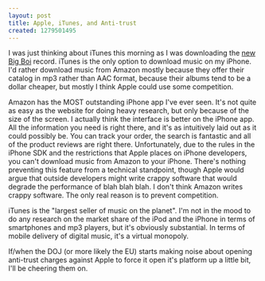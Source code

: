 ```yaml
--- 
layout: post
title: Apple, iTunes, and Anti-trust
created: 1279501495
---
```

<p>I was just thinking about iTunes this morning as I was downloading the <a href="http://www.amazon.com/Lucious-Foot-Chico-Dusty-Explicit/dp/B003TX24OU/ref=sr_1_1?ie=UTF8&s=dmusic&qid=1279501246&sr=8-1">new Big Boi</a> record.  iTunes is the only option to download music on my iPhone.  I'd rather download music from Amazon mostly because they offer their catalog in mp3 rather than AAC format, because their albums tend to be a dollar cheaper, but mostly I think Apple could use some competition.</p>  

<p>Amazon has the MOST outstanding iPhone app I've ever seen.  It's not quite as easy as the website for doing heavy research, but only because of the size of the screen.  I actually think the interface is better on the iPhone app.  All the information you need is right there, and it's as intuitively laid out as it could possibly be.  You can track your order, the search is fantastic and all of the product reviews are right there.  Unfortunately, due to the rules in the iPhone SDK and the restrictions that Apple places on iPhone developers, you can't download music from Amazon to your iPhone.  There's nothing preventing this feature from a technical standpoint, though Apple would argue that outside developers might write crappy software that would degrade the performance of blah blah blah.  I don't think Amazon writes crappy software.  The only real reason is to prevent competition.</p>

<p>iTunes is the "largest seller of music on the planet".  I'm not in the mood to do any research on the market share of the iPod and the iPhone in terms of smartphones and mp3 players, but it's obviously substantial.  In terms of mobile delivery of digital music, it's a virtual monopoly.</p>

<p>If/when the DOJ (or more likely the EU) starts making noise about opening anti-trust charges against Apple to force it open it's platform up a little bit, I'll be cheering them on.</p>
